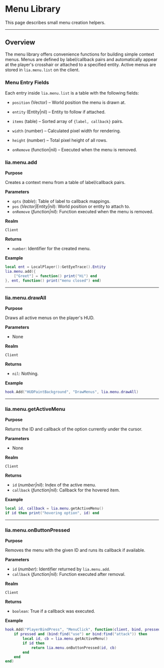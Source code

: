 # Menu Library

This page describes small menu creation helpers.

---

## Overview

The menu library offers convenience functions for building simple context menus. Menus are defined by label/callback pairs and automatically appear at the player's crosshair or attached to a specified entity. Active menus are stored in `lia.menu.list` on the client.

### Menu Entry Fields

Each entry inside `lia.menu.list` is a table with the following fields:

* `position` (Vector) – World position the menu is drawn at.

* `entity` (Entity|nil) – Entity to follow if attached.

* `items` (table) – Sorted array of `{label, callback}` pairs.

* `width` (number) – Calculated pixel width for rendering.

* `height` (number) – Total pixel height of all rows.

* `onRemove` (function|nil) – Executed when the menu is removed.

### lia.menu.add

**Purpose**

Creates a context menu from a table of label/callback pairs.

**Parameters**

* `opts` (*table*): Table of label to callback mappings.
* `pos` (*Vector|Entity|nil*): World position or entity to attach to.
* `onRemove` (*function|nil*): Function executed when the menu is removed.

**Realm**

`Client`

**Returns**

* `number`: Identifier for the created menu.

**Example**

```lua
local ent = LocalPlayer():GetEyeTrace().Entity
lia.menu.add({
    ["Greet"] = function() print("Hi") end
}, ent, function() print("menu closed") end)
```

---

### lia.menu.drawAll

**Purpose**

Draws all active menus on the player's HUD.

**Parameters**

* None

**Realm**

`Client`

**Returns**

* `nil`: Nothing.

**Example**

```lua
hook.Add("HUDPaintBackground", "DrawMenus", lia.menu.drawAll)
```

---

### lia.menu.getActiveMenu

**Purpose**

Returns the ID and callback of the option currently under the cursor.

**Parameters**

* None

**Realm**

`Client`

**Returns**

* `id` (*number|nil*): Index of the active menu.
* `callback` (*function|nil*): Callback for the hovered item.

**Example**

```lua
local id, callback = lia.menu.getActiveMenu()
if id then print("hovering option", id) end
```

---

### lia.menu.onButtonPressed

**Purpose**

Removes the menu with the given ID and runs its callback if available.

**Parameters**

* `id` (*number*): Identifier returned by `lia.menu.add`.
* `callback` (*function|nil*): Function executed after removal.

**Realm**

`Client`

**Returns**

* `boolean`: True if a callback was executed.

**Example**

```lua
hook.Add("PlayerBindPress", "MenuClick", function(client, bind, pressed)
    if pressed and (bind:find("use") or bind:find("attack")) then
        local id, cb = lia.menu.getActiveMenu()
        if id then
            return lia.menu.onButtonPressed(id, cb)
        end
    end
end)
```


